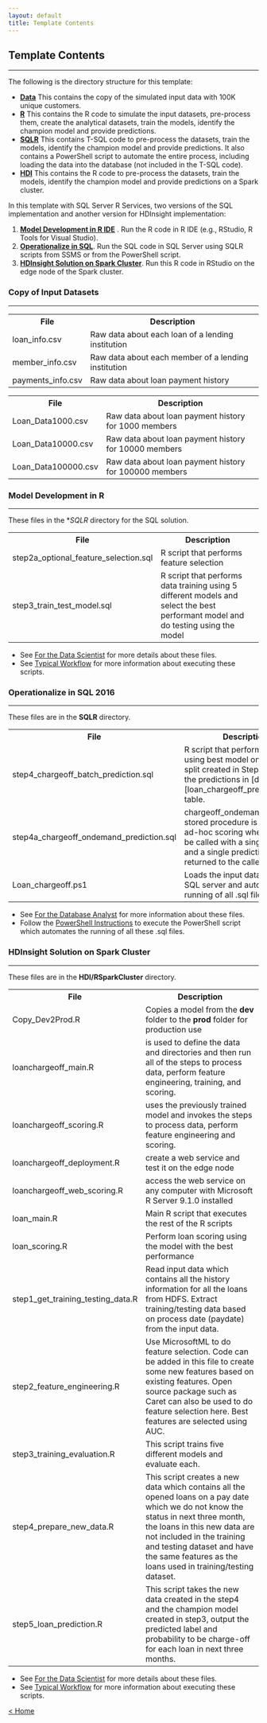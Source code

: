 ```yaml
---
layout: default
title: Template Contents
---
```


## Template Contents
--------------------

The following is the directory structure for this template:

- [**Data**](#copy-of-input-datasets)  This contains the copy of the simulated input data with 100K unique customers.
- [**R**](#model-development-in-r)  This contains the R code to simulate the input datasets, pre-process them, create the analytical datasets, train the models, identify the champion model and provide predictions.
- [**SQLR**](#operationalize-in-sql-2016) This contains T-SQL code to pre-process the datasets, train the models, identify the champion model and provide predictions. It also contains a PowerShell script to automate the entire process, including loading the data into the database (not included in the T-SQL code).
- [**HDI**](#hdinsight-solution-on-spark-cluster) This contains the R code to pre-process the datasets, train the models, identify the champion model and provide predictions on a Spark cluster. 

In this template with SQL Server R Services, two versions of the SQL implementation and another version for HDInsight implementation:

1. [**Model Development in R IDE**](#model-development-in-r)  . Run the R code in R IDE (e.g., RStudio, R Tools for Visual Studio).
2. [**Operationalize in SQL**](#operationalize-in-sql-2016). Run the SQL code in SQL Server using SQLR scripts from SSMS or from the PowerShell script.
3. [**HDInsight Solution on Spark Cluster**](#hdinsight-solution-on-spark-cluster).  Run this R code in RStudio on the edge node of the Spark cluster.


### Copy of Input Datasets
----------------------------

<div class="sql">
<table class="table table-compressed table-striped">
  <tr>
    <th>File</th>
    <th>Description</th>
  </tr>
  <tr>
    <td>loan_info.csv</td>
    <td>Raw data about each loan of a lending institution</td>
  </tr>
  <tr>
    <td>member_info.csv</td>
    <td>Raw data about each member of a lending institution</td>
  </tr>
  <tr>
    <td>payments_info.csv</td>
    <td>Raw data about loan payment history</td>
  </tr>
</table>
</div>

<div class="hdi">
<table class="table table-compressed table-striped">
  <tr>
    <th>File</th>
    <th>Description</th>
  </tr>
  <tr>
    <td>Loan_Data1000.csv</td>
    <td>Raw data about loan payment history for 1000 members</td>
  </tr>
  <tr>
    <td>Loan_Data10000.csv</td>
    <td>Raw data about loan payment history for 10000 members</td>
  </tr>
  <tr>
    <td>Loan_Data100000.csv</td>
    <td>Raw data about loan payment history for 100000 members</td>
  </tr>
</table>
</div>

###  Model Development in R
-------------------------
These files  in the **SQLR* directory for the SQL solution.  

<table class="table table-striped table-condensed">
<tr><th> File </th><th> Description </th></tr>
<tr><td>step2a_optional_feature_selection.sql </td><td>R script that performs feature selection</td></tr>
<tr><td>step3_train_test_model.sql</td><td>R script that performs data training using 5 different models and select the best performant model and do testing using the model</td></tr>
</table>

* See [For the Data Scientist](data-scientist.html?path=cig) for more details about these files.
* See [Typical Workflow](Typical.html?path=cig)  for more information about executing these scripts.

### Operationalize in SQL 2016 
-------------------------------------------------------

These files are in the **SQLR** directory.

<table class="table table-striped table-condensed">
<tr><th> File </th><th> Description </th></tr>
<tr><td> step4_chargeoff_batch_prediction.sql  </td><td>R script that performs scoring using best model on the data split created in Step 2 and store the predictions in [dbo].[loan_chargeoff_prediction_10k]  table.</td></tr>
<tr><td> step4a_chargeoff_ondemand_prediction.sql   </td><td> chargeoff_ondemand_prediction stored procedure is created for ad-hoc scoring wherein it can be called with a single record and a single prediction result is returned to the caller. </td></tr>
<tr><td> Loan_chargeoff.ps1  </td><td> Loads the input data into the SQL server and automates the running of all .sql files </td></tr>
</table>

* See [ For the Database Analyst](dba.html?path=cig) for more information about these files.
* Follow the [PowerShell Instructions](Powershell_Instructions.html?path=cig) to execute the PowerShell script which automates the running of all these .sql files.


### HDInsight Solution on Spark Cluster
------------------------------------
These files are in the **HDI/RSparkCluster** directory.

<table class="table table-striped table-condensed">
<tr><th> File </th><th> Description </th></tr>
<tr><td>Copy_Dev2Prod.R </td><td> Copies a model from the <strong>dev</strong> folder to the <strong>prod</strong> folder for production use </td></tr>
<tr><td>loanchargeoff_main.R </td><td> is used to define the data and directories and then run all of the steps to process data, perform feature engineering, training, and scoring. </td></tr>
<tr><td>loanchargeoff_scoring.R</td><td>uses the previously trained model and invokes the steps to process data, perform feature engineering and scoring.</td></tr>
<tr><td>loanchargeoff_deployment.R </td><td> create a web service and test it on the edge node </td></tr>
<tr><td>loanchargeoff_web_scoring.R </td><td> access the web service on any computer with Microsoft R Server 9.1.0 installed</td></tr>
<tr><td>loan_main.R</td><td> Main R script that executes the rest of the R scripts </td></tr>
<tr><td>loan_scoring.R </td><td> Perform loan scoring using the model with the best performance  </td></tr>
<tr><td>step1_get_training_testing_data.R  </td><td> Read input data which contains all the history information for all the loans from HDFS. Extract training/testing data based on process date (paydate) from the input data. </td></tr>
<tr><td>step2_feature_engineering.R </td><td> Use MicrosoftML to do feature selection. Code can be added in this file to create some new features based on existing features. Open source package such as Caret can also be used to do feature selection here. Best features are selected using AUC.  </td></tr>
<tr><td>step3_training_evaluation.R </td><td> This script trains five different models and evaluate each. </td></tr>
<tr><td>step4_prepare_new_data.R </td><td>This script creates a new data which contains all the opened loans on a pay date which we do not know the status in next three month, the loans in this new data are not included in the training and testing dataset and have the same features as the loans used in training/testing dataset. </td></tr>
<tr><td>step5_loan_prediction.R </td><td>This script takes the new data created in the step4 and the champion model created in step3, output the predicted label and probability to be charge-off for each loan in next three months.</td></tr>
</table>

* See [For the Data Scientist](data-scientist.html?path=hdi) for more details about these files.
* See [Typical Workflow](Typical.html?path=hdi)  for more information about executing these scripts.


[&lt; Home](index.html)
